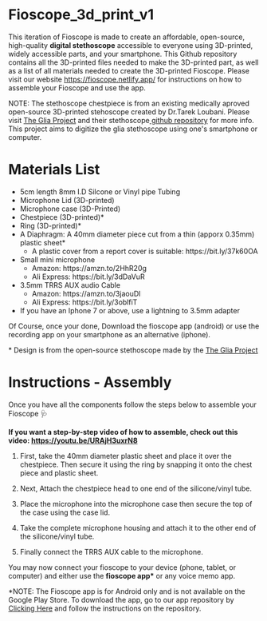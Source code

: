 # Fioscope_3d_print_v1

This iteration of Fioscope is made to create an affordable, open-source, high-quality <b>digital stethoscope</b> accessible to everyone using 3D-printed, widely accessible parts, and your smartphone.
This Github repository contains all the 3D-printed files needed to make the 3D-printed part, as well as a list of all materials needed to create the 3D-printed Fioscope. Please visit our website https://fioscope.netlify.app/ for instructions on how to assemble your Fioscope and use the app.

NOTE: The stethoscope chestpiece is from an existing medically aproved open-source 3D-printed stehoscope created by Dr.Tarek Loubani. Please visit <a href="https://glia.org/"> The Glia Project</a> and their stethoscope<a href="https://github.com/GliaX/Stethoscope/"> github repository</a> for more info. This project aims to digitize the glia stethoscope using one's smartphone or computer.

# Materials List

<ul>
  <li>5cm length 8mm I.D Silcone or Vinyl pipe Tubing</li>
  <li>Microphone Lid (3D-printed)</li>
  <li>Microphone case (3D-Printed)</li>
  <li>Chestpiece (3D-printed)*</li>
  <li>Ring (3D-printed)*</li>
  <li>A Diaphragm: A 40mm diameter piece cut from a thin (apporx 0.35mm) plastic sheet*
     <ul>
      <li>A plastic cover from a report cover is suitable: https://bit.ly/37k60OA</li>
    </ul>
  </li>
  <li>Small mini microphone
    <ul>
      <li>Amazon: https://amzn.to/2HhR20g</li>
      <li>Ali Express: https://bit.ly/3dDaVuR</li>
    </ul>
  </li>
  <li>3.5mm TRRS AUX audio Cable
   <ul>
      <li>Amazon: https://amzn.to/3jaouDl</li>
      <li>Ali Express: https://bit.ly/3oblfiT</li>
    </ul>
  </li>
  <li>If you have an Iphone 7 or above, use a lightning to 3.5mm adapter</li>
</ul>

Of Course, once your done, Download the fioscope app (android) or use the recording app on your smartphone as an alternative (iphone).

<p>* Design is from the open-source stethoscope made by the <a href="https://glia.org/"> The Glia Project</a> </p>

# Instructions - Assembly
Once you have all the components follow the steps below to assemble your Fioscope 🩺

<b>If you want a step-by-step video of how to assemble, check out this video: https://youtu.be/URAjH3uxrN8</b>

1. First, take the 40mm diameter plastic sheet and place it over the chestpiece. Then secure it using the ring by snapping it onto the chest piece and plastic sheet.

2. Next, Attach the chestpiece head to one end of the silicone/vinyl tube.

3. Place the microphone into the microphone case then secure the top of the case using the case lid.

4. Take the complete microphone housing and attach it to the other end of the silicone/vinyl tube.

5. Finally connect the TRRS AUX cable to the microphone.

You may now connect your fioscope to your device (phone, tablet, or computer) and either use the <b>fioscope app*</b> or any voice memo app.

*NOTE: The Fioscope app is for Android only and is not available on the Google Play Store. To download the app, go to our app repository by <a href="https://github.com/Fioscopeco/Fioscope_Android_App_v1"> Clicking Here</a> and follow the instructions on the repository.

